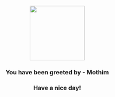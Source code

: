 <p align="center">
    <img src="https://raw.githubusercontent.com/PokeAPI/sprites/master/sprites/pokemon/414.png" width="150" height="150">
</p>
<h3 align="center">You have been greeted by - <b>Mothim</b></h3>
<h3 align="center">Have a nice day!</h3>
